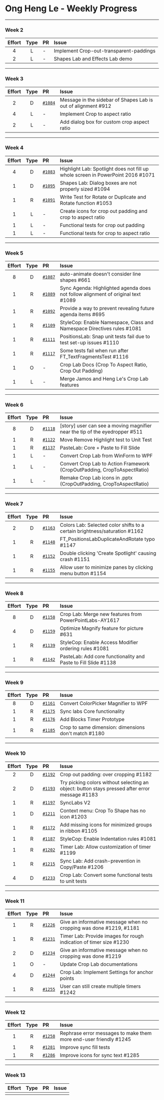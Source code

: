 # Ong Heng Le - Weekly Progress

---

### Week 2

Effort| Type | PR | Issue
:----:|:----:|:-----------|:------
4 | L | - | Implement Crop-out-transparent-paddings
2 | L | - | Shapes Lab and Effects Lab demo

---

### Week 3

Effort| Type | PR | Issue
:----:|:----:|:-----------|:------
2 | D | [`#1084`](https://github.com/PowerPointLabs/PowerPointLabs/pull/1084) | Message in the sidebar of Shapes Lab is out of alignment #912 
4 | L | - | Implement Crop to aspect ratio
2 | L | - | Add dialog box for custom crop aspect ratio

---

### Week 4

Effort| Type | PR | Issue
:----:|:----:|:-----------|:------
4 | D | [`#1083`](https://github.com/PowerPointLabs/PowerPointLabs/pull/1083) | Highlight Lab: Spotlight does not fill up whole screen in PowerPoint 2016 #1071
1 | D | [`#1095`](https://github.com/PowerPointLabs/PowerPointLabs/pull/1095) | Shapes Lab: Dialog boxes are not properly sized #1094 
1 | R | [`#1091`](https://github.com/PowerPointLabs/PowerPointLabs/pull/1091) | Write Test for Rotate or Duplicate and Rotate function #1053
1 | L | - | Create icons for crop out padding and crop to aspect ratio
1 | L | - | Functional tests for crop out padding
1 | L | - | Functional tests for crop to aspect ratio

---

### Week 5

Effort| Type | PR | Issue
:----:|:----:|:-----------|:------
8 | D | [`#1087`](https://github.com/PowerPointLabs/PowerPointLabs/pull/1087) | auto-animate doesn't consider line shapes #661
1 | R | [`#1089`](https://github.com/PowerPointLabs/PowerPointLabs/pull/1089) | Sync Agenda: Highlighted agenda does not follow alignment of original text #1089
1 | R | [`#1092`](https://github.com/PowerPointLabs/PowerPointLabs/pull/1092) | Provide a way to prevent revealing future agenda items #695
1 | R | [`#1109`](https://github.com/PowerPointLabs/PowerPointLabs/pull/1109) | StyleCop: Enable Namespace, Class and Namespace Directives rules #1081
1 | R | [`#1111`](https://github.com/PowerPointLabs/PowerPointLabs/pull/1111) | PositionsLab: Snap unit tests fail due to test set-up issues #1110
1 | R | [`#1117`](https://github.com/PowerPointLabs/PowerPointLabs/pull/1117) | Some tests fail when run after FT_TextFragmentsTest #1116
1 | O | - | Crop Lab Docs (Crop To Aspect Ratio, Crop Out Padding)
1 | L | - | Merge Jamos and Heng Le's Crop Lab features

---

### Week 6

Effort| Type | PR | Issue
:----:|:----:|:-----------|:------
8 | D | [`#1118`](https://github.com/PowerPointLabs/PowerPointLabs/pull/1118) | [story] user can see a moving magnifier near the tip of the eyedropper #511
1 | R | [`#1122`](https://github.com/PowerPointLabs/PowerPointLabs/pull/1122) | Move Remove Highlight test to Unit Test
1 | R | [`#1137`](https://github.com/PowerPointLabs/PowerPointLabs/pull/1137) | PasteLab: Core + Paste to Fill Slide
1 | L | - | Convert Crop Lab from WinForm to WPF
1 | L | - | Convert Crop Lab to Action Framework (CropOutPadding, CropToAspectRatio)
1 | L | - | Remake Crop Lab icons in .pptx (CropOutPadding, CropToAspectRatio)

---

### Week 7

Effort| Type | PR | Issue
:----:|:----:|:-----------|:------
2 | D | [`#1163`](https://github.com/PowerPointLabs/PowerPointLabs/pull/1163) | Colors Lab: Selected color shifts to a certain brightness/saturation #1162
1 | R | [`#1148`](https://github.com/PowerPointLabs/PowerPointLabs/pull/1148) | FT_PositionsLabDuplicateAndRotate typo #1147
1 | R | [`#1152`](https://github.com/PowerPointLabs/PowerPointLabs/pull/1152) | Double clicking 'Create Spotlight' causing crash #1151 
1 | R | [`#1155`](https://github.com/PowerPointLabs/PowerPointLabs/pull/1155) | Allow user to minimize panes by clicking menu button #1154

---

### Week 8

Effort| Type | PR | Issue
:----:|:----:|:-----------|:------
8 | D | [`#1158`](https://github.com/PowerPointLabs/PowerPointLabs/pull/1158) | Crop Lab: Merge new features from PowerPointLabs-AY1617
4 | D | [`#1159`](https://github.com/PowerPointLabs/PowerPointLabs/pull/1159) | Optimize Magnify feature for picture #631
1 | R | [`#1139`](https://github.com/PowerPointLabs/PowerPointLabs/pull/1139) | StyleCop: Enable Access Modifier ordering rules #1081 
1 | R | [`#1142`](https://github.com/PowerPointLabs/PowerPointLabs/pull/1142) | PasteLab: Add core functionality and Paste to Fill Slide #1138

---

### Week 9

Effort| Type | PR | Issue
:----:|:----:|:-----------|:------
8 | D | [`#1161`](https://github.com/PowerPointLabs/PowerPointLabs/pull/1161) | Convert ColorPicker Magnifier to WPF
1 | R | [`#1175`](https://github.com/PowerPointLabs/PowerPointLabs/pull/1175) | Sync labs Core functionality
1 | R | [`#1176`](https://github.com/PowerPointLabs/PowerPointLabs/pull/1176) | Add Blocks Timer Prototype
1 | R | [`#1185`](https://github.com/PowerPointLabs/PowerPointLabs/pull/1185) | Crop to same dimension: dimensions don't match #1180 

---

### Week 10

Effort| Type | PR | Issue
:----:|:----:|:-----------|:------
2 | D | [`#1192`](https://github.com/PowerPointLabs/PowerPointLabs/pull/1192) | Crop out padding: over cropping #1182
2 | D | [`#1193`](https://github.com/PowerPointLabs/PowerPointLabs/pull/1193) | Try picking colors without selecting an object: button stays pressed after error message #1183
1 | R | [`#1197`](https://github.com/PowerPointLabs/PowerPointLabs/pull/1197) | SyncLabs V2
1 | D | [`#1211`](https://github.com/PowerPointLabs/PowerPointLabs/pull/1211) | Context menu: Crop To Shape has no icon #1203
1 | R | [`#1172`](https://github.com/PowerPointLabs/PowerPointLabs/pull/1172) | Add missing icons for minimized groups in ribbon #1105
1 | R | [`#1187`](https://github.com/PowerPointLabs/PowerPointLabs/pull/1187) | StyleCop: Enable Indentation rules #1081
1 | R | [`#1202`](https://github.com/PowerPointLabs/PowerPointLabs/pull/1202) | Timer Lab: Allow customization of timer #1199
1 | R | [`#1215`](https://github.com/PowerPointLabs/PowerPointLabs/pull/1215) | Sync Lab: Add crash-prevention in Copy/Paste #1206
4 | D | [`#1233`](https://github.com/PowerPointLabs/PowerPointLabs/pull/1233) | Crop Lab: Convert some functional tests to unit tests

---

### Week 11

Effort| Type | PR | Issue
:----:|:----:|:-----------|:------
1 | R | [`#1226`](https://github.com/PowerPointLabs/PowerPointLabs/pull/1226) | Give an informative message when no cropping was done #1219, #1181
1 | R | [`#1231`](https://github.com/PowerPointLabs/PowerPointLabs/pull/1231) | Timer Lab: Provide images for rough indication of timer size #1230
2 | D | [`#1234`](https://github.com/PowerPointLabs/PowerPointLabs/pull/1234) | Give an informative message when no cropping was done #1219
1 | O | - | Update Crop Lab documentations
4 | D | [`#1244`](https://github.com/PowerPointLabs/PowerPointLabs/pull/1244) | Crop Lab: Implement Settings for anchor points
1 | R | [`#1255`](https://github.com/PowerPointLabs/PowerPointLabs/pull/1255) | User can still create multiple timers #1242

---

### Week 12

Effort| Type | PR | Issue
:----:|:----:|:-----------|:------
1 | R | [`#1258`](https://github.com/PowerPointLabs/PowerPointLabs/pull/1258) | Rephrase error messages to make them more end-user friendly #1245
1 | R | [`#1281`](https://github.com/PowerPointLabs/PowerPointLabs/pull/1281) | Improve sync fill tests
1 | R | [`#1286`](https://github.com/PowerPointLabs/PowerPointLabs/pull/1286) | Improve icons for sync text #1285

---

### Week 13

Effort| Type | PR | Issue
:----:|:----:|:-----------|:------
 |  |  | 
